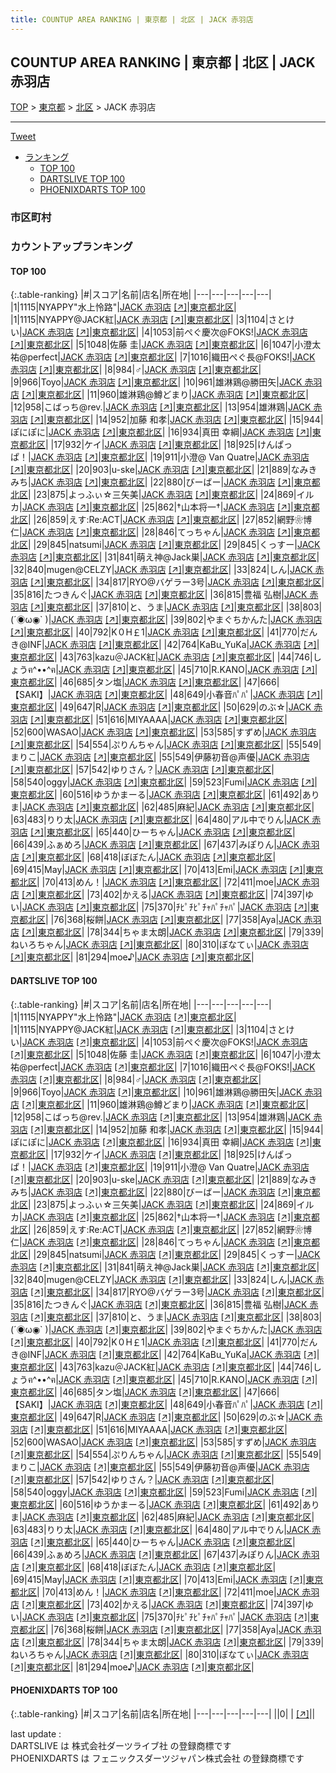 ```yaml
---
title: COUNTUP AREA RANKING | 東京都 | 北区 | JACK 赤羽店
---
```

## COUNTUP AREA RANKING | 東京都 | 北区 | JACK 赤羽店

[TOP](/darts/rank/) > [東京都](/darts/rank/東京都/) > [北区](/darts/rank/東京都/北区/) > JACK 赤羽店

___

<a href="https://twitter.com/share?ref_src=twsrc%5Etfw" data-text="COUNTUP AREA RANKING | 東京都北区JACK 赤羽店" class="twitter-share-button" data-hashtags="DARTSLIVE,PHOENIXDARTS,darts,ダーツ" data-show-count="false">Tweet</a>

* [ランキング](#カウントアップランキング)
    * [TOP 100](#top-100)
    * [DARTSLIVE TOP 100](#dartslive-top-100)
    * [PHOENIXDARTS TOP 100](#phoenixdarts-top-100)

### 市区町村

<ul>

</ul>

### カウントアップランキング

#### TOP 100



{:.table-ranking}
|#|スコア|名前|店名|所在地|
|---|---|---|---|---|
|1|1115|<span class="rank-name-dl">NYAPPY&quot;水上怜路&quot;</span>|<a href="/darts/rank/shops/e70b7a92226e8ffc0d9b047a20a7ba1e.html">JACK 赤羽店</a> <a href="https://search.dartslive.com/jp/shop/e70b7a92226e8ffc0d9b047a20a7ba1e">[↗]</a>|<a href="/darts/rank/東京都/北区">東京都北区</a>|
|1|1115|<span class="rank-name-dl">NYAPPY@JACK紅</span>|<a href="/darts/rank/shops/e70b7a92226e8ffc0d9b047a20a7ba1e.html">JACK 赤羽店</a> <a href="https://search.dartslive.com/jp/shop/e70b7a92226e8ffc0d9b047a20a7ba1e">[↗]</a>|<a href="/darts/rank/東京都/北区">東京都北区</a>|
|3|1104|<span class="rank-name-dl">さとけい</span>|<a href="/darts/rank/shops/e70b7a92226e8ffc0d9b047a20a7ba1e.html">JACK 赤羽店</a> <a href="https://search.dartslive.com/jp/shop/e70b7a92226e8ffc0d9b047a20a7ba1e">[↗]</a>|<a href="/darts/rank/東京都/北区">東京都北区</a>|
|4|1053|<span class="rank-name-dl">前ぺぐ慶次@FOKS!</span>|<a href="/darts/rank/shops/e70b7a92226e8ffc0d9b047a20a7ba1e.html">JACK 赤羽店</a> <a href="https://search.dartslive.com/jp/shop/e70b7a92226e8ffc0d9b047a20a7ba1e">[↗]</a>|<a href="/darts/rank/東京都/北区">東京都北区</a>|
|5|1048|<span class="rank-name-dl">佐藤 圭</span>|<a href="/darts/rank/shops/e70b7a92226e8ffc0d9b047a20a7ba1e.html">JACK 赤羽店</a> <a href="https://search.dartslive.com/jp/shop/e70b7a92226e8ffc0d9b047a20a7ba1e">[↗]</a>|<a href="/darts/rank/東京都/北区">東京都北区</a>|
|6|1047|<span class="rank-name-dl">小澄太祐@perfect</span>|<a href="/darts/rank/shops/e70b7a92226e8ffc0d9b047a20a7ba1e.html">JACK 赤羽店</a> <a href="https://search.dartslive.com/jp/shop/e70b7a92226e8ffc0d9b047a20a7ba1e">[↗]</a>|<a href="/darts/rank/東京都/北区">東京都北区</a>|
|7|1016|<span class="rank-name-dl">織田ぺぐ長@FOKS!</span>|<a href="/darts/rank/shops/e70b7a92226e8ffc0d9b047a20a7ba1e.html">JACK 赤羽店</a> <a href="https://search.dartslive.com/jp/shop/e70b7a92226e8ffc0d9b047a20a7ba1e">[↗]</a>|<a href="/darts/rank/東京都/北区">東京都北区</a>|
|8|984|<span class="rank-name-dl">♂</span>|<a href="/darts/rank/shops/e70b7a92226e8ffc0d9b047a20a7ba1e.html">JACK 赤羽店</a> <a href="https://search.dartslive.com/jp/shop/e70b7a92226e8ffc0d9b047a20a7ba1e">[↗]</a>|<a href="/darts/rank/東京都/北区">東京都北区</a>|
|9|966|<span class="rank-name-dl">Toyo</span>|<a href="/darts/rank/shops/e70b7a92226e8ffc0d9b047a20a7ba1e.html">JACK 赤羽店</a> <a href="https://search.dartslive.com/jp/shop/e70b7a92226e8ffc0d9b047a20a7ba1e">[↗]</a>|<a href="/darts/rank/東京都/北区">東京都北区</a>|
|10|961|<span class="rank-name-dl">雄淋鶏@勝田矢</span>|<a href="/darts/rank/shops/e70b7a92226e8ffc0d9b047a20a7ba1e.html">JACK 赤羽店</a> <a href="https://search.dartslive.com/jp/shop/e70b7a92226e8ffc0d9b047a20a7ba1e">[↗]</a>|<a href="/darts/rank/東京都/北区">東京都北区</a>|
|11|960|<span class="rank-name-dl">雄淋鶏@鱒どまり</span>|<a href="/darts/rank/shops/e70b7a92226e8ffc0d9b047a20a7ba1e.html">JACK 赤羽店</a> <a href="https://search.dartslive.com/jp/shop/e70b7a92226e8ffc0d9b047a20a7ba1e">[↗]</a>|<a href="/darts/rank/東京都/北区">東京都北区</a>|
|12|958|<span class="rank-name-dl">こばっち@rev.</span>|<a href="/darts/rank/shops/e70b7a92226e8ffc0d9b047a20a7ba1e.html">JACK 赤羽店</a> <a href="https://search.dartslive.com/jp/shop/e70b7a92226e8ffc0d9b047a20a7ba1e">[↗]</a>|<a href="/darts/rank/東京都/北区">東京都北区</a>|
|13|954|<span class="rank-name-dl">雄淋鶏</span>|<a href="/darts/rank/shops/e70b7a92226e8ffc0d9b047a20a7ba1e.html">JACK 赤羽店</a> <a href="https://search.dartslive.com/jp/shop/e70b7a92226e8ffc0d9b047a20a7ba1e">[↗]</a>|<a href="/darts/rank/東京都/北区">東京都北区</a>|
|14|952|<span class="rank-name-dl">加藤 和孝</span>|<a href="/darts/rank/shops/e70b7a92226e8ffc0d9b047a20a7ba1e.html">JACK 赤羽店</a> <a href="https://search.dartslive.com/jp/shop/e70b7a92226e8ffc0d9b047a20a7ba1e">[↗]</a>|<a href="/darts/rank/東京都/北区">東京都北区</a>|
|15|944|<span class="rank-name-dl">ぽにぽに</span>|<a href="/darts/rank/shops/e70b7a92226e8ffc0d9b047a20a7ba1e.html">JACK 赤羽店</a> <a href="https://search.dartslive.com/jp/shop/e70b7a92226e8ffc0d9b047a20a7ba1e">[↗]</a>|<a href="/darts/rank/東京都/北区">東京都北区</a>|
|16|934|<span class="rank-name-dl">真田 幸綱</span>|<a href="/darts/rank/shops/e70b7a92226e8ffc0d9b047a20a7ba1e.html">JACK 赤羽店</a> <a href="https://search.dartslive.com/jp/shop/e70b7a92226e8ffc0d9b047a20a7ba1e">[↗]</a>|<a href="/darts/rank/東京都/北区">東京都北区</a>|
|17|932|<span class="rank-name-dl">ケイ</span>|<a href="/darts/rank/shops/e70b7a92226e8ffc0d9b047a20a7ba1e.html">JACK 赤羽店</a> <a href="https://search.dartslive.com/jp/shop/e70b7a92226e8ffc0d9b047a20a7ba1e">[↗]</a>|<a href="/darts/rank/東京都/北区">東京都北区</a>|
|18|925|<span class="rank-name-dl">けんぱっぱ！</span>|<a href="/darts/rank/shops/e70b7a92226e8ffc0d9b047a20a7ba1e.html">JACK 赤羽店</a> <a href="https://search.dartslive.com/jp/shop/e70b7a92226e8ffc0d9b047a20a7ba1e">[↗]</a>|<a href="/darts/rank/東京都/北区">東京都北区</a>|
|19|911|<span class="rank-name-dl">小澄@ Van Quatre</span>|<a href="/darts/rank/shops/e70b7a92226e8ffc0d9b047a20a7ba1e.html">JACK 赤羽店</a> <a href="https://search.dartslive.com/jp/shop/e70b7a92226e8ffc0d9b047a20a7ba1e">[↗]</a>|<a href="/darts/rank/東京都/北区">東京都北区</a>|
|20|903|<span class="rank-name-dl">u-ske</span>|<a href="/darts/rank/shops/e70b7a92226e8ffc0d9b047a20a7ba1e.html">JACK 赤羽店</a> <a href="https://search.dartslive.com/jp/shop/e70b7a92226e8ffc0d9b047a20a7ba1e">[↗]</a>|<a href="/darts/rank/東京都/北区">東京都北区</a>|
|21|889|<span class="rank-name-dl">なみきみち</span>|<a href="/darts/rank/shops/e70b7a92226e8ffc0d9b047a20a7ba1e.html">JACK 赤羽店</a> <a href="https://search.dartslive.com/jp/shop/e70b7a92226e8ffc0d9b047a20a7ba1e">[↗]</a>|<a href="/darts/rank/東京都/北区">東京都北区</a>|
|22|880|<span class="rank-name-dl">びーばー</span>|<a href="/darts/rank/shops/e70b7a92226e8ffc0d9b047a20a7ba1e.html">JACK 赤羽店</a> <a href="https://search.dartslive.com/jp/shop/e70b7a92226e8ffc0d9b047a20a7ba1e">[↗]</a>|<a href="/darts/rank/東京都/北区">東京都北区</a>|
|23|875|<span class="rank-name-dl">よっふぃ☆三矢美</span>|<a href="/darts/rank/shops/e70b7a92226e8ffc0d9b047a20a7ba1e.html">JACK 赤羽店</a> <a href="https://search.dartslive.com/jp/shop/e70b7a92226e8ffc0d9b047a20a7ba1e">[↗]</a>|<a href="/darts/rank/東京都/北区">東京都北区</a>|
|24|869|<span class="rank-name-dl">イルカ</span>|<a href="/darts/rank/shops/e70b7a92226e8ffc0d9b047a20a7ba1e.html">JACK 赤羽店</a> <a href="https://search.dartslive.com/jp/shop/e70b7a92226e8ffc0d9b047a20a7ba1e">[↗]</a>|<a href="/darts/rank/東京都/北区">東京都北区</a>|
|25|862|<span class="rank-name-dl">†山本将一†</span>|<a href="/darts/rank/shops/e70b7a92226e8ffc0d9b047a20a7ba1e.html">JACK 赤羽店</a> <a href="https://search.dartslive.com/jp/shop/e70b7a92226e8ffc0d9b047a20a7ba1e">[↗]</a>|<a href="/darts/rank/東京都/北区">東京都北区</a>|
|26|859|<span class="rank-name-dl">えす:Re:ACT</span>|<a href="/darts/rank/shops/e70b7a92226e8ffc0d9b047a20a7ba1e.html">JACK 赤羽店</a> <a href="https://search.dartslive.com/jp/shop/e70b7a92226e8ffc0d9b047a20a7ba1e">[↗]</a>|<a href="/darts/rank/東京都/北区">東京都北区</a>|
|27|852|<span class="rank-name-dl">網野❀博仁</span>|<a href="/darts/rank/shops/e70b7a92226e8ffc0d9b047a20a7ba1e.html">JACK 赤羽店</a> <a href="https://search.dartslive.com/jp/shop/e70b7a92226e8ffc0d9b047a20a7ba1e">[↗]</a>|<a href="/darts/rank/東京都/北区">東京都北区</a>|
|28|846|<span class="rank-name-dl">てっちゃん</span>|<a href="/darts/rank/shops/e70b7a92226e8ffc0d9b047a20a7ba1e.html">JACK 赤羽店</a> <a href="https://search.dartslive.com/jp/shop/e70b7a92226e8ffc0d9b047a20a7ba1e">[↗]</a>|<a href="/darts/rank/東京都/北区">東京都北区</a>|
|29|845|<span class="rank-name-dl">natsumi</span>|<a href="/darts/rank/shops/e70b7a92226e8ffc0d9b047a20a7ba1e.html">JACK 赤羽店</a> <a href="https://search.dartslive.com/jp/shop/e70b7a92226e8ffc0d9b047a20a7ba1e">[↗]</a>|<a href="/darts/rank/東京都/北区">東京都北区</a>|
|29|845|<span class="rank-name-dl">くっすー</span>|<a href="/darts/rank/shops/e70b7a92226e8ffc0d9b047a20a7ba1e.html">JACK 赤羽店</a> <a href="https://search.dartslive.com/jp/shop/e70b7a92226e8ffc0d9b047a20a7ba1e">[↗]</a>|<a href="/darts/rank/東京都/北区">東京都北区</a>|
|31|841|<span class="rank-name-dl">萌え神@Jack巣</span>|<a href="/darts/rank/shops/e70b7a92226e8ffc0d9b047a20a7ba1e.html">JACK 赤羽店</a> <a href="https://search.dartslive.com/jp/shop/e70b7a92226e8ffc0d9b047a20a7ba1e">[↗]</a>|<a href="/darts/rank/東京都/北区">東京都北区</a>|
|32|840|<span class="rank-name-dl">mugen@CELZY</span>|<a href="/darts/rank/shops/e70b7a92226e8ffc0d9b047a20a7ba1e.html">JACK 赤羽店</a> <a href="https://search.dartslive.com/jp/shop/e70b7a92226e8ffc0d9b047a20a7ba1e">[↗]</a>|<a href="/darts/rank/東京都/北区">東京都北区</a>|
|33|824|<span class="rank-name-dl">しん</span>|<a href="/darts/rank/shops/e70b7a92226e8ffc0d9b047a20a7ba1e.html">JACK 赤羽店</a> <a href="https://search.dartslive.com/jp/shop/e70b7a92226e8ffc0d9b047a20a7ba1e">[↗]</a>|<a href="/darts/rank/東京都/北区">東京都北区</a>|
|34|817|<span class="rank-name-dl">RYO@バゲラー3号</span>|<a href="/darts/rank/shops/e70b7a92226e8ffc0d9b047a20a7ba1e.html">JACK 赤羽店</a> <a href="https://search.dartslive.com/jp/shop/e70b7a92226e8ffc0d9b047a20a7ba1e">[↗]</a>|<a href="/darts/rank/東京都/北区">東京都北区</a>|
|35|816|<span class="rank-name-dl">たつきんぐ</span>|<a href="/darts/rank/shops/e70b7a92226e8ffc0d9b047a20a7ba1e.html">JACK 赤羽店</a> <a href="https://search.dartslive.com/jp/shop/e70b7a92226e8ffc0d9b047a20a7ba1e">[↗]</a>|<a href="/darts/rank/東京都/北区">東京都北区</a>|
|36|815|<span class="rank-name-dl">豊福 弘樹</span>|<a href="/darts/rank/shops/e70b7a92226e8ffc0d9b047a20a7ba1e.html">JACK 赤羽店</a> <a href="https://search.dartslive.com/jp/shop/e70b7a92226e8ffc0d9b047a20a7ba1e">[↗]</a>|<a href="/darts/rank/東京都/北区">東京都北区</a>|
|37|810|<span class="rank-name-dl">と、うま</span>|<a href="/darts/rank/shops/e70b7a92226e8ffc0d9b047a20a7ba1e.html">JACK 赤羽店</a> <a href="https://search.dartslive.com/jp/shop/e70b7a92226e8ffc0d9b047a20a7ba1e">[↗]</a>|<a href="/darts/rank/東京都/北区">東京都北区</a>|
|38|803|<span class="rank-name-dl">(´◉ω◉` )</span>|<a href="/darts/rank/shops/e70b7a92226e8ffc0d9b047a20a7ba1e.html">JACK 赤羽店</a> <a href="https://search.dartslive.com/jp/shop/e70b7a92226e8ffc0d9b047a20a7ba1e">[↗]</a>|<a href="/darts/rank/東京都/北区">東京都北区</a>|
|39|802|<span class="rank-name-dl">やまぐちかんた</span>|<a href="/darts/rank/shops/e70b7a92226e8ffc0d9b047a20a7ba1e.html">JACK 赤羽店</a> <a href="https://search.dartslive.com/jp/shop/e70b7a92226e8ffc0d9b047a20a7ba1e">[↗]</a>|<a href="/darts/rank/東京都/北区">東京都北区</a>|
|40|792|<span class="rank-name-dl">K０H￡1</span>|<a href="/darts/rank/shops/e70b7a92226e8ffc0d9b047a20a7ba1e.html">JACK 赤羽店</a> <a href="https://search.dartslive.com/jp/shop/e70b7a92226e8ffc0d9b047a20a7ba1e">[↗]</a>|<a href="/darts/rank/東京都/北区">東京都北区</a>|
|41|770|<span class="rank-name-dl">だんき@INF</span>|<a href="/darts/rank/shops/e70b7a92226e8ffc0d9b047a20a7ba1e.html">JACK 赤羽店</a> <a href="https://search.dartslive.com/jp/shop/e70b7a92226e8ffc0d9b047a20a7ba1e">[↗]</a>|<a href="/darts/rank/東京都/北区">東京都北区</a>|
|42|764|<span class="rank-name-dl">KaBu_YuKa</span>|<a href="/darts/rank/shops/e70b7a92226e8ffc0d9b047a20a7ba1e.html">JACK 赤羽店</a> <a href="https://search.dartslive.com/jp/shop/e70b7a92226e8ffc0d9b047a20a7ba1e">[↗]</a>|<a href="/darts/rank/東京都/北区">東京都北区</a>|
|43|763|<span class="rank-name-dl">kazu＠JACK紅</span>|<a href="/darts/rank/shops/e70b7a92226e8ffc0d9b047a20a7ba1e.html">JACK 赤羽店</a> <a href="https://search.dartslive.com/jp/shop/e70b7a92226e8ffc0d9b047a20a7ba1e">[↗]</a>|<a href="/darts/rank/東京都/北区">東京都北区</a>|
|44|746|<span class="rank-name-dl">しょうฅ^••^ฅ</span>|<a href="/darts/rank/shops/e70b7a92226e8ffc0d9b047a20a7ba1e.html">JACK 赤羽店</a> <a href="https://search.dartslive.com/jp/shop/e70b7a92226e8ffc0d9b047a20a7ba1e">[↗]</a>|<a href="/darts/rank/東京都/北区">東京都北区</a>|
|45|710|<span class="rank-name-dl">R.KANO</span>|<a href="/darts/rank/shops/e70b7a92226e8ffc0d9b047a20a7ba1e.html">JACK 赤羽店</a> <a href="https://search.dartslive.com/jp/shop/e70b7a92226e8ffc0d9b047a20a7ba1e">[↗]</a>|<a href="/darts/rank/東京都/北区">東京都北区</a>|
|46|685|<span class="rank-name-dl">タン塩</span>|<a href="/darts/rank/shops/e70b7a92226e8ffc0d9b047a20a7ba1e.html">JACK 赤羽店</a> <a href="https://search.dartslive.com/jp/shop/e70b7a92226e8ffc0d9b047a20a7ba1e">[↗]</a>|<a href="/darts/rank/東京都/北区">東京都北区</a>|
|47|666|<span class="rank-name-dl">【SAKI】</span>|<a href="/darts/rank/shops/e70b7a92226e8ffc0d9b047a20a7ba1e.html">JACK 赤羽店</a> <a href="https://search.dartslive.com/jp/shop/e70b7a92226e8ffc0d9b047a20a7ba1e">[↗]</a>|<a href="/darts/rank/東京都/北区">東京都北区</a>|
|48|649|<span class="rank-name-dl">小春音ﾊﾟﾊﾟ</span>|<a href="/darts/rank/shops/e70b7a92226e8ffc0d9b047a20a7ba1e.html">JACK 赤羽店</a> <a href="https://search.dartslive.com/jp/shop/e70b7a92226e8ffc0d9b047a20a7ba1e">[↗]</a>|<a href="/darts/rank/東京都/北区">東京都北区</a>|
|49|647|<span class="rank-name-dl">R</span>|<a href="/darts/rank/shops/e70b7a92226e8ffc0d9b047a20a7ba1e.html">JACK 赤羽店</a> <a href="https://search.dartslive.com/jp/shop/e70b7a92226e8ffc0d9b047a20a7ba1e">[↗]</a>|<a href="/darts/rank/東京都/北区">東京都北区</a>|
|50|629|<span class="rank-name-dl">のぶ☆</span>|<a href="/darts/rank/shops/e70b7a92226e8ffc0d9b047a20a7ba1e.html">JACK 赤羽店</a> <a href="https://search.dartslive.com/jp/shop/e70b7a92226e8ffc0d9b047a20a7ba1e">[↗]</a>|<a href="/darts/rank/東京都/北区">東京都北区</a>|
|51|616|<span class="rank-name-dl">MIYAAAA</span>|<a href="/darts/rank/shops/e70b7a92226e8ffc0d9b047a20a7ba1e.html">JACK 赤羽店</a> <a href="https://search.dartslive.com/jp/shop/e70b7a92226e8ffc0d9b047a20a7ba1e">[↗]</a>|<a href="/darts/rank/東京都/北区">東京都北区</a>|
|52|600|<span class="rank-name-dl">WASAO</span>|<a href="/darts/rank/shops/e70b7a92226e8ffc0d9b047a20a7ba1e.html">JACK 赤羽店</a> <a href="https://search.dartslive.com/jp/shop/e70b7a92226e8ffc0d9b047a20a7ba1e">[↗]</a>|<a href="/darts/rank/東京都/北区">東京都北区</a>|
|53|585|<span class="rank-name-dl">すずめ</span>|<a href="/darts/rank/shops/e70b7a92226e8ffc0d9b047a20a7ba1e.html">JACK 赤羽店</a> <a href="https://search.dartslive.com/jp/shop/e70b7a92226e8ffc0d9b047a20a7ba1e">[↗]</a>|<a href="/darts/rank/東京都/北区">東京都北区</a>|
|54|554|<span class="rank-name-dl">ぷりんちゃん</span>|<a href="/darts/rank/shops/e70b7a92226e8ffc0d9b047a20a7ba1e.html">JACK 赤羽店</a> <a href="https://search.dartslive.com/jp/shop/e70b7a92226e8ffc0d9b047a20a7ba1e">[↗]</a>|<a href="/darts/rank/東京都/北区">東京都北区</a>|
|55|549|<span class="rank-name-dl">まりこ</span>|<a href="/darts/rank/shops/e70b7a92226e8ffc0d9b047a20a7ba1e.html">JACK 赤羽店</a> <a href="https://search.dartslive.com/jp/shop/e70b7a92226e8ffc0d9b047a20a7ba1e">[↗]</a>|<a href="/darts/rank/東京都/北区">東京都北区</a>|
|55|549|<span class="rank-name-dl">伊藤初音@声優</span>|<a href="/darts/rank/shops/e70b7a92226e8ffc0d9b047a20a7ba1e.html">JACK 赤羽店</a> <a href="https://search.dartslive.com/jp/shop/e70b7a92226e8ffc0d9b047a20a7ba1e">[↗]</a>|<a href="/darts/rank/東京都/北区">東京都北区</a>|
|57|542|<span class="rank-name-dl">ゆりさん？</span>|<a href="/darts/rank/shops/e70b7a92226e8ffc0d9b047a20a7ba1e.html">JACK 赤羽店</a> <a href="https://search.dartslive.com/jp/shop/e70b7a92226e8ffc0d9b047a20a7ba1e">[↗]</a>|<a href="/darts/rank/東京都/北区">東京都北区</a>|
|58|540|<span class="rank-name-dl">oggy</span>|<a href="/darts/rank/shops/e70b7a92226e8ffc0d9b047a20a7ba1e.html">JACK 赤羽店</a> <a href="https://search.dartslive.com/jp/shop/e70b7a92226e8ffc0d9b047a20a7ba1e">[↗]</a>|<a href="/darts/rank/東京都/北区">東京都北区</a>|
|59|523|<span class="rank-name-dl">Fumi</span>|<a href="/darts/rank/shops/e70b7a92226e8ffc0d9b047a20a7ba1e.html">JACK 赤羽店</a> <a href="https://search.dartslive.com/jp/shop/e70b7a92226e8ffc0d9b047a20a7ba1e">[↗]</a>|<a href="/darts/rank/東京都/北区">東京都北区</a>|
|60|516|<span class="rank-name-dl">ゆうかまーる</span>|<a href="/darts/rank/shops/e70b7a92226e8ffc0d9b047a20a7ba1e.html">JACK 赤羽店</a> <a href="https://search.dartslive.com/jp/shop/e70b7a92226e8ffc0d9b047a20a7ba1e">[↗]</a>|<a href="/darts/rank/東京都/北区">東京都北区</a>|
|61|492|<span class="rank-name-dl">ありま</span>|<a href="/darts/rank/shops/e70b7a92226e8ffc0d9b047a20a7ba1e.html">JACK 赤羽店</a> <a href="https://search.dartslive.com/jp/shop/e70b7a92226e8ffc0d9b047a20a7ba1e">[↗]</a>|<a href="/darts/rank/東京都/北区">東京都北区</a>|
|62|485|<span class="rank-name-dl">麻紀</span>|<a href="/darts/rank/shops/e70b7a92226e8ffc0d9b047a20a7ba1e.html">JACK 赤羽店</a> <a href="https://search.dartslive.com/jp/shop/e70b7a92226e8ffc0d9b047a20a7ba1e">[↗]</a>|<a href="/darts/rank/東京都/北区">東京都北区</a>|
|63|483|<span class="rank-name-dl">りり太</span>|<a href="/darts/rank/shops/e70b7a92226e8ffc0d9b047a20a7ba1e.html">JACK 赤羽店</a> <a href="https://search.dartslive.com/jp/shop/e70b7a92226e8ffc0d9b047a20a7ba1e">[↗]</a>|<a href="/darts/rank/東京都/北区">東京都北区</a>|
|64|480|<span class="rank-name-dl">アル中でりん</span>|<a href="/darts/rank/shops/e70b7a92226e8ffc0d9b047a20a7ba1e.html">JACK 赤羽店</a> <a href="https://search.dartslive.com/jp/shop/e70b7a92226e8ffc0d9b047a20a7ba1e">[↗]</a>|<a href="/darts/rank/東京都/北区">東京都北区</a>|
|65|440|<span class="rank-name-dl">ひーちゃん</span>|<a href="/darts/rank/shops/e70b7a92226e8ffc0d9b047a20a7ba1e.html">JACK 赤羽店</a> <a href="https://search.dartslive.com/jp/shop/e70b7a92226e8ffc0d9b047a20a7ba1e">[↗]</a>|<a href="/darts/rank/東京都/北区">東京都北区</a>|
|66|439|<span class="rank-name-dl">ふぁめろ</span>|<a href="/darts/rank/shops/e70b7a92226e8ffc0d9b047a20a7ba1e.html">JACK 赤羽店</a> <a href="https://search.dartslive.com/jp/shop/e70b7a92226e8ffc0d9b047a20a7ba1e">[↗]</a>|<a href="/darts/rank/東京都/北区">東京都北区</a>|
|67|437|<span class="rank-name-dl">みぽりん</span>|<a href="/darts/rank/shops/e70b7a92226e8ffc0d9b047a20a7ba1e.html">JACK 赤羽店</a> <a href="https://search.dartslive.com/jp/shop/e70b7a92226e8ffc0d9b047a20a7ba1e">[↗]</a>|<a href="/darts/rank/東京都/北区">東京都北区</a>|
|68|418|<span class="rank-name-dl">ぼぼたん</span>|<a href="/darts/rank/shops/e70b7a92226e8ffc0d9b047a20a7ba1e.html">JACK 赤羽店</a> <a href="https://search.dartslive.com/jp/shop/e70b7a92226e8ffc0d9b047a20a7ba1e">[↗]</a>|<a href="/darts/rank/東京都/北区">東京都北区</a>|
|69|415|<span class="rank-name-dl">May</span>|<a href="/darts/rank/shops/e70b7a92226e8ffc0d9b047a20a7ba1e.html">JACK 赤羽店</a> <a href="https://search.dartslive.com/jp/shop/e70b7a92226e8ffc0d9b047a20a7ba1e">[↗]</a>|<a href="/darts/rank/東京都/北区">東京都北区</a>|
|70|413|<span class="rank-name-dl">Emi</span>|<a href="/darts/rank/shops/e70b7a92226e8ffc0d9b047a20a7ba1e.html">JACK 赤羽店</a> <a href="https://search.dartslive.com/jp/shop/e70b7a92226e8ffc0d9b047a20a7ba1e">[↗]</a>|<a href="/darts/rank/東京都/北区">東京都北区</a>|
|70|413|<span class="rank-name-dl">めん！</span>|<a href="/darts/rank/shops/e70b7a92226e8ffc0d9b047a20a7ba1e.html">JACK 赤羽店</a> <a href="https://search.dartslive.com/jp/shop/e70b7a92226e8ffc0d9b047a20a7ba1e">[↗]</a>|<a href="/darts/rank/東京都/北区">東京都北区</a>|
|72|411|<span class="rank-name-dl">moe</span>|<a href="/darts/rank/shops/e70b7a92226e8ffc0d9b047a20a7ba1e.html">JACK 赤羽店</a> <a href="https://search.dartslive.com/jp/shop/e70b7a92226e8ffc0d9b047a20a7ba1e">[↗]</a>|<a href="/darts/rank/東京都/北区">東京都北区</a>|
|73|402|<span class="rank-name-dl">かえる</span>|<a href="/darts/rank/shops/e70b7a92226e8ffc0d9b047a20a7ba1e.html">JACK 赤羽店</a> <a href="https://search.dartslive.com/jp/shop/e70b7a92226e8ffc0d9b047a20a7ba1e">[↗]</a>|<a href="/darts/rank/東京都/北区">東京都北区</a>|
|74|397|<span class="rank-name-dl">ゆい</span>|<a href="/darts/rank/shops/e70b7a92226e8ffc0d9b047a20a7ba1e.html">JACK 赤羽店</a> <a href="https://search.dartslive.com/jp/shop/e70b7a92226e8ffc0d9b047a20a7ba1e">[↗]</a>|<a href="/darts/rank/東京都/北区">東京都北区</a>|
|75|370|<span class="rank-name-dl">ﾁﾋﾟﾁﾋﾟﾁｬﾊﾟﾁｬﾊﾟ</span>|<a href="/darts/rank/shops/e70b7a92226e8ffc0d9b047a20a7ba1e.html">JACK 赤羽店</a> <a href="https://search.dartslive.com/jp/shop/e70b7a92226e8ffc0d9b047a20a7ba1e">[↗]</a>|<a href="/darts/rank/東京都/北区">東京都北区</a>|
|76|368|<span class="rank-name-dl">桜餅</span>|<a href="/darts/rank/shops/e70b7a92226e8ffc0d9b047a20a7ba1e.html">JACK 赤羽店</a> <a href="https://search.dartslive.com/jp/shop/e70b7a92226e8ffc0d9b047a20a7ba1e">[↗]</a>|<a href="/darts/rank/東京都/北区">東京都北区</a>|
|77|358|<span class="rank-name-dl">Aya</span>|<a href="/darts/rank/shops/e70b7a92226e8ffc0d9b047a20a7ba1e.html">JACK 赤羽店</a> <a href="https://search.dartslive.com/jp/shop/e70b7a92226e8ffc0d9b047a20a7ba1e">[↗]</a>|<a href="/darts/rank/東京都/北区">東京都北区</a>|
|78|344|<span class="rank-name-dl">ちゃま太朗</span>|<a href="/darts/rank/shops/e70b7a92226e8ffc0d9b047a20a7ba1e.html">JACK 赤羽店</a> <a href="https://search.dartslive.com/jp/shop/e70b7a92226e8ffc0d9b047a20a7ba1e">[↗]</a>|<a href="/darts/rank/東京都/北区">東京都北区</a>|
|79|339|<span class="rank-name-dl">ねいろちゃん</span>|<a href="/darts/rank/shops/e70b7a92226e8ffc0d9b047a20a7ba1e.html">JACK 赤羽店</a> <a href="https://search.dartslive.com/jp/shop/e70b7a92226e8ffc0d9b047a20a7ba1e">[↗]</a>|<a href="/darts/rank/東京都/北区">東京都北区</a>|
|80|310|<span class="rank-name-dl">ぼなてぃ</span>|<a href="/darts/rank/shops/e70b7a92226e8ffc0d9b047a20a7ba1e.html">JACK 赤羽店</a> <a href="https://search.dartslive.com/jp/shop/e70b7a92226e8ffc0d9b047a20a7ba1e">[↗]</a>|<a href="/darts/rank/東京都/北区">東京都北区</a>|
|81|294|<span class="rank-name-dl">moe♪</span>|<a href="/darts/rank/shops/e70b7a92226e8ffc0d9b047a20a7ba1e.html">JACK 赤羽店</a> <a href="https://search.dartslive.com/jp/shop/e70b7a92226e8ffc0d9b047a20a7ba1e">[↗]</a>|<a href="/darts/rank/東京都/北区">東京都北区</a>|


#### DARTSLIVE TOP 100



{:.table-ranking}
|#|スコア|名前|店名|所在地|
|---|---|---|---|---|
|1|1115|<span class="rank-name-dl">NYAPPY&quot;水上怜路&quot;</span>|<a href="/darts/rank/shops/e70b7a92226e8ffc0d9b047a20a7ba1e.html">JACK 赤羽店</a> <a href="https://search.dartslive.com/jp/shop/e70b7a92226e8ffc0d9b047a20a7ba1e">[↗]</a>|<a href="/darts/rank/東京都/北区">東京都北区</a>|
|1|1115|<span class="rank-name-dl">NYAPPY@JACK紅</span>|<a href="/darts/rank/shops/e70b7a92226e8ffc0d9b047a20a7ba1e.html">JACK 赤羽店</a> <a href="https://search.dartslive.com/jp/shop/e70b7a92226e8ffc0d9b047a20a7ba1e">[↗]</a>|<a href="/darts/rank/東京都/北区">東京都北区</a>|
|3|1104|<span class="rank-name-dl">さとけい</span>|<a href="/darts/rank/shops/e70b7a92226e8ffc0d9b047a20a7ba1e.html">JACK 赤羽店</a> <a href="https://search.dartslive.com/jp/shop/e70b7a92226e8ffc0d9b047a20a7ba1e">[↗]</a>|<a href="/darts/rank/東京都/北区">東京都北区</a>|
|4|1053|<span class="rank-name-dl">前ぺぐ慶次@FOKS!</span>|<a href="/darts/rank/shops/e70b7a92226e8ffc0d9b047a20a7ba1e.html">JACK 赤羽店</a> <a href="https://search.dartslive.com/jp/shop/e70b7a92226e8ffc0d9b047a20a7ba1e">[↗]</a>|<a href="/darts/rank/東京都/北区">東京都北区</a>|
|5|1048|<span class="rank-name-dl">佐藤 圭</span>|<a href="/darts/rank/shops/e70b7a92226e8ffc0d9b047a20a7ba1e.html">JACK 赤羽店</a> <a href="https://search.dartslive.com/jp/shop/e70b7a92226e8ffc0d9b047a20a7ba1e">[↗]</a>|<a href="/darts/rank/東京都/北区">東京都北区</a>|
|6|1047|<span class="rank-name-dl">小澄太祐@perfect</span>|<a href="/darts/rank/shops/e70b7a92226e8ffc0d9b047a20a7ba1e.html">JACK 赤羽店</a> <a href="https://search.dartslive.com/jp/shop/e70b7a92226e8ffc0d9b047a20a7ba1e">[↗]</a>|<a href="/darts/rank/東京都/北区">東京都北区</a>|
|7|1016|<span class="rank-name-dl">織田ぺぐ長@FOKS!</span>|<a href="/darts/rank/shops/e70b7a92226e8ffc0d9b047a20a7ba1e.html">JACK 赤羽店</a> <a href="https://search.dartslive.com/jp/shop/e70b7a92226e8ffc0d9b047a20a7ba1e">[↗]</a>|<a href="/darts/rank/東京都/北区">東京都北区</a>|
|8|984|<span class="rank-name-dl">♂</span>|<a href="/darts/rank/shops/e70b7a92226e8ffc0d9b047a20a7ba1e.html">JACK 赤羽店</a> <a href="https://search.dartslive.com/jp/shop/e70b7a92226e8ffc0d9b047a20a7ba1e">[↗]</a>|<a href="/darts/rank/東京都/北区">東京都北区</a>|
|9|966|<span class="rank-name-dl">Toyo</span>|<a href="/darts/rank/shops/e70b7a92226e8ffc0d9b047a20a7ba1e.html">JACK 赤羽店</a> <a href="https://search.dartslive.com/jp/shop/e70b7a92226e8ffc0d9b047a20a7ba1e">[↗]</a>|<a href="/darts/rank/東京都/北区">東京都北区</a>|
|10|961|<span class="rank-name-dl">雄淋鶏@勝田矢</span>|<a href="/darts/rank/shops/e70b7a92226e8ffc0d9b047a20a7ba1e.html">JACK 赤羽店</a> <a href="https://search.dartslive.com/jp/shop/e70b7a92226e8ffc0d9b047a20a7ba1e">[↗]</a>|<a href="/darts/rank/東京都/北区">東京都北区</a>|
|11|960|<span class="rank-name-dl">雄淋鶏@鱒どまり</span>|<a href="/darts/rank/shops/e70b7a92226e8ffc0d9b047a20a7ba1e.html">JACK 赤羽店</a> <a href="https://search.dartslive.com/jp/shop/e70b7a92226e8ffc0d9b047a20a7ba1e">[↗]</a>|<a href="/darts/rank/東京都/北区">東京都北区</a>|
|12|958|<span class="rank-name-dl">こばっち@rev.</span>|<a href="/darts/rank/shops/e70b7a92226e8ffc0d9b047a20a7ba1e.html">JACK 赤羽店</a> <a href="https://search.dartslive.com/jp/shop/e70b7a92226e8ffc0d9b047a20a7ba1e">[↗]</a>|<a href="/darts/rank/東京都/北区">東京都北区</a>|
|13|954|<span class="rank-name-dl">雄淋鶏</span>|<a href="/darts/rank/shops/e70b7a92226e8ffc0d9b047a20a7ba1e.html">JACK 赤羽店</a> <a href="https://search.dartslive.com/jp/shop/e70b7a92226e8ffc0d9b047a20a7ba1e">[↗]</a>|<a href="/darts/rank/東京都/北区">東京都北区</a>|
|14|952|<span class="rank-name-dl">加藤 和孝</span>|<a href="/darts/rank/shops/e70b7a92226e8ffc0d9b047a20a7ba1e.html">JACK 赤羽店</a> <a href="https://search.dartslive.com/jp/shop/e70b7a92226e8ffc0d9b047a20a7ba1e">[↗]</a>|<a href="/darts/rank/東京都/北区">東京都北区</a>|
|15|944|<span class="rank-name-dl">ぽにぽに</span>|<a href="/darts/rank/shops/e70b7a92226e8ffc0d9b047a20a7ba1e.html">JACK 赤羽店</a> <a href="https://search.dartslive.com/jp/shop/e70b7a92226e8ffc0d9b047a20a7ba1e">[↗]</a>|<a href="/darts/rank/東京都/北区">東京都北区</a>|
|16|934|<span class="rank-name-dl">真田 幸綱</span>|<a href="/darts/rank/shops/e70b7a92226e8ffc0d9b047a20a7ba1e.html">JACK 赤羽店</a> <a href="https://search.dartslive.com/jp/shop/e70b7a92226e8ffc0d9b047a20a7ba1e">[↗]</a>|<a href="/darts/rank/東京都/北区">東京都北区</a>|
|17|932|<span class="rank-name-dl">ケイ</span>|<a href="/darts/rank/shops/e70b7a92226e8ffc0d9b047a20a7ba1e.html">JACK 赤羽店</a> <a href="https://search.dartslive.com/jp/shop/e70b7a92226e8ffc0d9b047a20a7ba1e">[↗]</a>|<a href="/darts/rank/東京都/北区">東京都北区</a>|
|18|925|<span class="rank-name-dl">けんぱっぱ！</span>|<a href="/darts/rank/shops/e70b7a92226e8ffc0d9b047a20a7ba1e.html">JACK 赤羽店</a> <a href="https://search.dartslive.com/jp/shop/e70b7a92226e8ffc0d9b047a20a7ba1e">[↗]</a>|<a href="/darts/rank/東京都/北区">東京都北区</a>|
|19|911|<span class="rank-name-dl">小澄@ Van Quatre</span>|<a href="/darts/rank/shops/e70b7a92226e8ffc0d9b047a20a7ba1e.html">JACK 赤羽店</a> <a href="https://search.dartslive.com/jp/shop/e70b7a92226e8ffc0d9b047a20a7ba1e">[↗]</a>|<a href="/darts/rank/東京都/北区">東京都北区</a>|
|20|903|<span class="rank-name-dl">u-ske</span>|<a href="/darts/rank/shops/e70b7a92226e8ffc0d9b047a20a7ba1e.html">JACK 赤羽店</a> <a href="https://search.dartslive.com/jp/shop/e70b7a92226e8ffc0d9b047a20a7ba1e">[↗]</a>|<a href="/darts/rank/東京都/北区">東京都北区</a>|
|21|889|<span class="rank-name-dl">なみきみち</span>|<a href="/darts/rank/shops/e70b7a92226e8ffc0d9b047a20a7ba1e.html">JACK 赤羽店</a> <a href="https://search.dartslive.com/jp/shop/e70b7a92226e8ffc0d9b047a20a7ba1e">[↗]</a>|<a href="/darts/rank/東京都/北区">東京都北区</a>|
|22|880|<span class="rank-name-dl">びーばー</span>|<a href="/darts/rank/shops/e70b7a92226e8ffc0d9b047a20a7ba1e.html">JACK 赤羽店</a> <a href="https://search.dartslive.com/jp/shop/e70b7a92226e8ffc0d9b047a20a7ba1e">[↗]</a>|<a href="/darts/rank/東京都/北区">東京都北区</a>|
|23|875|<span class="rank-name-dl">よっふぃ☆三矢美</span>|<a href="/darts/rank/shops/e70b7a92226e8ffc0d9b047a20a7ba1e.html">JACK 赤羽店</a> <a href="https://search.dartslive.com/jp/shop/e70b7a92226e8ffc0d9b047a20a7ba1e">[↗]</a>|<a href="/darts/rank/東京都/北区">東京都北区</a>|
|24|869|<span class="rank-name-dl">イルカ</span>|<a href="/darts/rank/shops/e70b7a92226e8ffc0d9b047a20a7ba1e.html">JACK 赤羽店</a> <a href="https://search.dartslive.com/jp/shop/e70b7a92226e8ffc0d9b047a20a7ba1e">[↗]</a>|<a href="/darts/rank/東京都/北区">東京都北区</a>|
|25|862|<span class="rank-name-dl">†山本将一†</span>|<a href="/darts/rank/shops/e70b7a92226e8ffc0d9b047a20a7ba1e.html">JACK 赤羽店</a> <a href="https://search.dartslive.com/jp/shop/e70b7a92226e8ffc0d9b047a20a7ba1e">[↗]</a>|<a href="/darts/rank/東京都/北区">東京都北区</a>|
|26|859|<span class="rank-name-dl">えす:Re:ACT</span>|<a href="/darts/rank/shops/e70b7a92226e8ffc0d9b047a20a7ba1e.html">JACK 赤羽店</a> <a href="https://search.dartslive.com/jp/shop/e70b7a92226e8ffc0d9b047a20a7ba1e">[↗]</a>|<a href="/darts/rank/東京都/北区">東京都北区</a>|
|27|852|<span class="rank-name-dl">網野❀博仁</span>|<a href="/darts/rank/shops/e70b7a92226e8ffc0d9b047a20a7ba1e.html">JACK 赤羽店</a> <a href="https://search.dartslive.com/jp/shop/e70b7a92226e8ffc0d9b047a20a7ba1e">[↗]</a>|<a href="/darts/rank/東京都/北区">東京都北区</a>|
|28|846|<span class="rank-name-dl">てっちゃん</span>|<a href="/darts/rank/shops/e70b7a92226e8ffc0d9b047a20a7ba1e.html">JACK 赤羽店</a> <a href="https://search.dartslive.com/jp/shop/e70b7a92226e8ffc0d9b047a20a7ba1e">[↗]</a>|<a href="/darts/rank/東京都/北区">東京都北区</a>|
|29|845|<span class="rank-name-dl">natsumi</span>|<a href="/darts/rank/shops/e70b7a92226e8ffc0d9b047a20a7ba1e.html">JACK 赤羽店</a> <a href="https://search.dartslive.com/jp/shop/e70b7a92226e8ffc0d9b047a20a7ba1e">[↗]</a>|<a href="/darts/rank/東京都/北区">東京都北区</a>|
|29|845|<span class="rank-name-dl">くっすー</span>|<a href="/darts/rank/shops/e70b7a92226e8ffc0d9b047a20a7ba1e.html">JACK 赤羽店</a> <a href="https://search.dartslive.com/jp/shop/e70b7a92226e8ffc0d9b047a20a7ba1e">[↗]</a>|<a href="/darts/rank/東京都/北区">東京都北区</a>|
|31|841|<span class="rank-name-dl">萌え神@Jack巣</span>|<a href="/darts/rank/shops/e70b7a92226e8ffc0d9b047a20a7ba1e.html">JACK 赤羽店</a> <a href="https://search.dartslive.com/jp/shop/e70b7a92226e8ffc0d9b047a20a7ba1e">[↗]</a>|<a href="/darts/rank/東京都/北区">東京都北区</a>|
|32|840|<span class="rank-name-dl">mugen@CELZY</span>|<a href="/darts/rank/shops/e70b7a92226e8ffc0d9b047a20a7ba1e.html">JACK 赤羽店</a> <a href="https://search.dartslive.com/jp/shop/e70b7a92226e8ffc0d9b047a20a7ba1e">[↗]</a>|<a href="/darts/rank/東京都/北区">東京都北区</a>|
|33|824|<span class="rank-name-dl">しん</span>|<a href="/darts/rank/shops/e70b7a92226e8ffc0d9b047a20a7ba1e.html">JACK 赤羽店</a> <a href="https://search.dartslive.com/jp/shop/e70b7a92226e8ffc0d9b047a20a7ba1e">[↗]</a>|<a href="/darts/rank/東京都/北区">東京都北区</a>|
|34|817|<span class="rank-name-dl">RYO@バゲラー3号</span>|<a href="/darts/rank/shops/e70b7a92226e8ffc0d9b047a20a7ba1e.html">JACK 赤羽店</a> <a href="https://search.dartslive.com/jp/shop/e70b7a92226e8ffc0d9b047a20a7ba1e">[↗]</a>|<a href="/darts/rank/東京都/北区">東京都北区</a>|
|35|816|<span class="rank-name-dl">たつきんぐ</span>|<a href="/darts/rank/shops/e70b7a92226e8ffc0d9b047a20a7ba1e.html">JACK 赤羽店</a> <a href="https://search.dartslive.com/jp/shop/e70b7a92226e8ffc0d9b047a20a7ba1e">[↗]</a>|<a href="/darts/rank/東京都/北区">東京都北区</a>|
|36|815|<span class="rank-name-dl">豊福 弘樹</span>|<a href="/darts/rank/shops/e70b7a92226e8ffc0d9b047a20a7ba1e.html">JACK 赤羽店</a> <a href="https://search.dartslive.com/jp/shop/e70b7a92226e8ffc0d9b047a20a7ba1e">[↗]</a>|<a href="/darts/rank/東京都/北区">東京都北区</a>|
|37|810|<span class="rank-name-dl">と、うま</span>|<a href="/darts/rank/shops/e70b7a92226e8ffc0d9b047a20a7ba1e.html">JACK 赤羽店</a> <a href="https://search.dartslive.com/jp/shop/e70b7a92226e8ffc0d9b047a20a7ba1e">[↗]</a>|<a href="/darts/rank/東京都/北区">東京都北区</a>|
|38|803|<span class="rank-name-dl">(´◉ω◉` )</span>|<a href="/darts/rank/shops/e70b7a92226e8ffc0d9b047a20a7ba1e.html">JACK 赤羽店</a> <a href="https://search.dartslive.com/jp/shop/e70b7a92226e8ffc0d9b047a20a7ba1e">[↗]</a>|<a href="/darts/rank/東京都/北区">東京都北区</a>|
|39|802|<span class="rank-name-dl">やまぐちかんた</span>|<a href="/darts/rank/shops/e70b7a92226e8ffc0d9b047a20a7ba1e.html">JACK 赤羽店</a> <a href="https://search.dartslive.com/jp/shop/e70b7a92226e8ffc0d9b047a20a7ba1e">[↗]</a>|<a href="/darts/rank/東京都/北区">東京都北区</a>|
|40|792|<span class="rank-name-dl">K０H￡1</span>|<a href="/darts/rank/shops/e70b7a92226e8ffc0d9b047a20a7ba1e.html">JACK 赤羽店</a> <a href="https://search.dartslive.com/jp/shop/e70b7a92226e8ffc0d9b047a20a7ba1e">[↗]</a>|<a href="/darts/rank/東京都/北区">東京都北区</a>|
|41|770|<span class="rank-name-dl">だんき@INF</span>|<a href="/darts/rank/shops/e70b7a92226e8ffc0d9b047a20a7ba1e.html">JACK 赤羽店</a> <a href="https://search.dartslive.com/jp/shop/e70b7a92226e8ffc0d9b047a20a7ba1e">[↗]</a>|<a href="/darts/rank/東京都/北区">東京都北区</a>|
|42|764|<span class="rank-name-dl">KaBu_YuKa</span>|<a href="/darts/rank/shops/e70b7a92226e8ffc0d9b047a20a7ba1e.html">JACK 赤羽店</a> <a href="https://search.dartslive.com/jp/shop/e70b7a92226e8ffc0d9b047a20a7ba1e">[↗]</a>|<a href="/darts/rank/東京都/北区">東京都北区</a>|
|43|763|<span class="rank-name-dl">kazu＠JACK紅</span>|<a href="/darts/rank/shops/e70b7a92226e8ffc0d9b047a20a7ba1e.html">JACK 赤羽店</a> <a href="https://search.dartslive.com/jp/shop/e70b7a92226e8ffc0d9b047a20a7ba1e">[↗]</a>|<a href="/darts/rank/東京都/北区">東京都北区</a>|
|44|746|<span class="rank-name-dl">しょうฅ^••^ฅ</span>|<a href="/darts/rank/shops/e70b7a92226e8ffc0d9b047a20a7ba1e.html">JACK 赤羽店</a> <a href="https://search.dartslive.com/jp/shop/e70b7a92226e8ffc0d9b047a20a7ba1e">[↗]</a>|<a href="/darts/rank/東京都/北区">東京都北区</a>|
|45|710|<span class="rank-name-dl">R.KANO</span>|<a href="/darts/rank/shops/e70b7a92226e8ffc0d9b047a20a7ba1e.html">JACK 赤羽店</a> <a href="https://search.dartslive.com/jp/shop/e70b7a92226e8ffc0d9b047a20a7ba1e">[↗]</a>|<a href="/darts/rank/東京都/北区">東京都北区</a>|
|46|685|<span class="rank-name-dl">タン塩</span>|<a href="/darts/rank/shops/e70b7a92226e8ffc0d9b047a20a7ba1e.html">JACK 赤羽店</a> <a href="https://search.dartslive.com/jp/shop/e70b7a92226e8ffc0d9b047a20a7ba1e">[↗]</a>|<a href="/darts/rank/東京都/北区">東京都北区</a>|
|47|666|<span class="rank-name-dl">【SAKI】</span>|<a href="/darts/rank/shops/e70b7a92226e8ffc0d9b047a20a7ba1e.html">JACK 赤羽店</a> <a href="https://search.dartslive.com/jp/shop/e70b7a92226e8ffc0d9b047a20a7ba1e">[↗]</a>|<a href="/darts/rank/東京都/北区">東京都北区</a>|
|48|649|<span class="rank-name-dl">小春音ﾊﾟﾊﾟ</span>|<a href="/darts/rank/shops/e70b7a92226e8ffc0d9b047a20a7ba1e.html">JACK 赤羽店</a> <a href="https://search.dartslive.com/jp/shop/e70b7a92226e8ffc0d9b047a20a7ba1e">[↗]</a>|<a href="/darts/rank/東京都/北区">東京都北区</a>|
|49|647|<span class="rank-name-dl">R</span>|<a href="/darts/rank/shops/e70b7a92226e8ffc0d9b047a20a7ba1e.html">JACK 赤羽店</a> <a href="https://search.dartslive.com/jp/shop/e70b7a92226e8ffc0d9b047a20a7ba1e">[↗]</a>|<a href="/darts/rank/東京都/北区">東京都北区</a>|
|50|629|<span class="rank-name-dl">のぶ☆</span>|<a href="/darts/rank/shops/e70b7a92226e8ffc0d9b047a20a7ba1e.html">JACK 赤羽店</a> <a href="https://search.dartslive.com/jp/shop/e70b7a92226e8ffc0d9b047a20a7ba1e">[↗]</a>|<a href="/darts/rank/東京都/北区">東京都北区</a>|
|51|616|<span class="rank-name-dl">MIYAAAA</span>|<a href="/darts/rank/shops/e70b7a92226e8ffc0d9b047a20a7ba1e.html">JACK 赤羽店</a> <a href="https://search.dartslive.com/jp/shop/e70b7a92226e8ffc0d9b047a20a7ba1e">[↗]</a>|<a href="/darts/rank/東京都/北区">東京都北区</a>|
|52|600|<span class="rank-name-dl">WASAO</span>|<a href="/darts/rank/shops/e70b7a92226e8ffc0d9b047a20a7ba1e.html">JACK 赤羽店</a> <a href="https://search.dartslive.com/jp/shop/e70b7a92226e8ffc0d9b047a20a7ba1e">[↗]</a>|<a href="/darts/rank/東京都/北区">東京都北区</a>|
|53|585|<span class="rank-name-dl">すずめ</span>|<a href="/darts/rank/shops/e70b7a92226e8ffc0d9b047a20a7ba1e.html">JACK 赤羽店</a> <a href="https://search.dartslive.com/jp/shop/e70b7a92226e8ffc0d9b047a20a7ba1e">[↗]</a>|<a href="/darts/rank/東京都/北区">東京都北区</a>|
|54|554|<span class="rank-name-dl">ぷりんちゃん</span>|<a href="/darts/rank/shops/e70b7a92226e8ffc0d9b047a20a7ba1e.html">JACK 赤羽店</a> <a href="https://search.dartslive.com/jp/shop/e70b7a92226e8ffc0d9b047a20a7ba1e">[↗]</a>|<a href="/darts/rank/東京都/北区">東京都北区</a>|
|55|549|<span class="rank-name-dl">まりこ</span>|<a href="/darts/rank/shops/e70b7a92226e8ffc0d9b047a20a7ba1e.html">JACK 赤羽店</a> <a href="https://search.dartslive.com/jp/shop/e70b7a92226e8ffc0d9b047a20a7ba1e">[↗]</a>|<a href="/darts/rank/東京都/北区">東京都北区</a>|
|55|549|<span class="rank-name-dl">伊藤初音@声優</span>|<a href="/darts/rank/shops/e70b7a92226e8ffc0d9b047a20a7ba1e.html">JACK 赤羽店</a> <a href="https://search.dartslive.com/jp/shop/e70b7a92226e8ffc0d9b047a20a7ba1e">[↗]</a>|<a href="/darts/rank/東京都/北区">東京都北区</a>|
|57|542|<span class="rank-name-dl">ゆりさん？</span>|<a href="/darts/rank/shops/e70b7a92226e8ffc0d9b047a20a7ba1e.html">JACK 赤羽店</a> <a href="https://search.dartslive.com/jp/shop/e70b7a92226e8ffc0d9b047a20a7ba1e">[↗]</a>|<a href="/darts/rank/東京都/北区">東京都北区</a>|
|58|540|<span class="rank-name-dl">oggy</span>|<a href="/darts/rank/shops/e70b7a92226e8ffc0d9b047a20a7ba1e.html">JACK 赤羽店</a> <a href="https://search.dartslive.com/jp/shop/e70b7a92226e8ffc0d9b047a20a7ba1e">[↗]</a>|<a href="/darts/rank/東京都/北区">東京都北区</a>|
|59|523|<span class="rank-name-dl">Fumi</span>|<a href="/darts/rank/shops/e70b7a92226e8ffc0d9b047a20a7ba1e.html">JACK 赤羽店</a> <a href="https://search.dartslive.com/jp/shop/e70b7a92226e8ffc0d9b047a20a7ba1e">[↗]</a>|<a href="/darts/rank/東京都/北区">東京都北区</a>|
|60|516|<span class="rank-name-dl">ゆうかまーる</span>|<a href="/darts/rank/shops/e70b7a92226e8ffc0d9b047a20a7ba1e.html">JACK 赤羽店</a> <a href="https://search.dartslive.com/jp/shop/e70b7a92226e8ffc0d9b047a20a7ba1e">[↗]</a>|<a href="/darts/rank/東京都/北区">東京都北区</a>|
|61|492|<span class="rank-name-dl">ありま</span>|<a href="/darts/rank/shops/e70b7a92226e8ffc0d9b047a20a7ba1e.html">JACK 赤羽店</a> <a href="https://search.dartslive.com/jp/shop/e70b7a92226e8ffc0d9b047a20a7ba1e">[↗]</a>|<a href="/darts/rank/東京都/北区">東京都北区</a>|
|62|485|<span class="rank-name-dl">麻紀</span>|<a href="/darts/rank/shops/e70b7a92226e8ffc0d9b047a20a7ba1e.html">JACK 赤羽店</a> <a href="https://search.dartslive.com/jp/shop/e70b7a92226e8ffc0d9b047a20a7ba1e">[↗]</a>|<a href="/darts/rank/東京都/北区">東京都北区</a>|
|63|483|<span class="rank-name-dl">りり太</span>|<a href="/darts/rank/shops/e70b7a92226e8ffc0d9b047a20a7ba1e.html">JACK 赤羽店</a> <a href="https://search.dartslive.com/jp/shop/e70b7a92226e8ffc0d9b047a20a7ba1e">[↗]</a>|<a href="/darts/rank/東京都/北区">東京都北区</a>|
|64|480|<span class="rank-name-dl">アル中でりん</span>|<a href="/darts/rank/shops/e70b7a92226e8ffc0d9b047a20a7ba1e.html">JACK 赤羽店</a> <a href="https://search.dartslive.com/jp/shop/e70b7a92226e8ffc0d9b047a20a7ba1e">[↗]</a>|<a href="/darts/rank/東京都/北区">東京都北区</a>|
|65|440|<span class="rank-name-dl">ひーちゃん</span>|<a href="/darts/rank/shops/e70b7a92226e8ffc0d9b047a20a7ba1e.html">JACK 赤羽店</a> <a href="https://search.dartslive.com/jp/shop/e70b7a92226e8ffc0d9b047a20a7ba1e">[↗]</a>|<a href="/darts/rank/東京都/北区">東京都北区</a>|
|66|439|<span class="rank-name-dl">ふぁめろ</span>|<a href="/darts/rank/shops/e70b7a92226e8ffc0d9b047a20a7ba1e.html">JACK 赤羽店</a> <a href="https://search.dartslive.com/jp/shop/e70b7a92226e8ffc0d9b047a20a7ba1e">[↗]</a>|<a href="/darts/rank/東京都/北区">東京都北区</a>|
|67|437|<span class="rank-name-dl">みぽりん</span>|<a href="/darts/rank/shops/e70b7a92226e8ffc0d9b047a20a7ba1e.html">JACK 赤羽店</a> <a href="https://search.dartslive.com/jp/shop/e70b7a92226e8ffc0d9b047a20a7ba1e">[↗]</a>|<a href="/darts/rank/東京都/北区">東京都北区</a>|
|68|418|<span class="rank-name-dl">ぼぼたん</span>|<a href="/darts/rank/shops/e70b7a92226e8ffc0d9b047a20a7ba1e.html">JACK 赤羽店</a> <a href="https://search.dartslive.com/jp/shop/e70b7a92226e8ffc0d9b047a20a7ba1e">[↗]</a>|<a href="/darts/rank/東京都/北区">東京都北区</a>|
|69|415|<span class="rank-name-dl">May</span>|<a href="/darts/rank/shops/e70b7a92226e8ffc0d9b047a20a7ba1e.html">JACK 赤羽店</a> <a href="https://search.dartslive.com/jp/shop/e70b7a92226e8ffc0d9b047a20a7ba1e">[↗]</a>|<a href="/darts/rank/東京都/北区">東京都北区</a>|
|70|413|<span class="rank-name-dl">Emi</span>|<a href="/darts/rank/shops/e70b7a92226e8ffc0d9b047a20a7ba1e.html">JACK 赤羽店</a> <a href="https://search.dartslive.com/jp/shop/e70b7a92226e8ffc0d9b047a20a7ba1e">[↗]</a>|<a href="/darts/rank/東京都/北区">東京都北区</a>|
|70|413|<span class="rank-name-dl">めん！</span>|<a href="/darts/rank/shops/e70b7a92226e8ffc0d9b047a20a7ba1e.html">JACK 赤羽店</a> <a href="https://search.dartslive.com/jp/shop/e70b7a92226e8ffc0d9b047a20a7ba1e">[↗]</a>|<a href="/darts/rank/東京都/北区">東京都北区</a>|
|72|411|<span class="rank-name-dl">moe</span>|<a href="/darts/rank/shops/e70b7a92226e8ffc0d9b047a20a7ba1e.html">JACK 赤羽店</a> <a href="https://search.dartslive.com/jp/shop/e70b7a92226e8ffc0d9b047a20a7ba1e">[↗]</a>|<a href="/darts/rank/東京都/北区">東京都北区</a>|
|73|402|<span class="rank-name-dl">かえる</span>|<a href="/darts/rank/shops/e70b7a92226e8ffc0d9b047a20a7ba1e.html">JACK 赤羽店</a> <a href="https://search.dartslive.com/jp/shop/e70b7a92226e8ffc0d9b047a20a7ba1e">[↗]</a>|<a href="/darts/rank/東京都/北区">東京都北区</a>|
|74|397|<span class="rank-name-dl">ゆい</span>|<a href="/darts/rank/shops/e70b7a92226e8ffc0d9b047a20a7ba1e.html">JACK 赤羽店</a> <a href="https://search.dartslive.com/jp/shop/e70b7a92226e8ffc0d9b047a20a7ba1e">[↗]</a>|<a href="/darts/rank/東京都/北区">東京都北区</a>|
|75|370|<span class="rank-name-dl">ﾁﾋﾟﾁﾋﾟﾁｬﾊﾟﾁｬﾊﾟ</span>|<a href="/darts/rank/shops/e70b7a92226e8ffc0d9b047a20a7ba1e.html">JACK 赤羽店</a> <a href="https://search.dartslive.com/jp/shop/e70b7a92226e8ffc0d9b047a20a7ba1e">[↗]</a>|<a href="/darts/rank/東京都/北区">東京都北区</a>|
|76|368|<span class="rank-name-dl">桜餅</span>|<a href="/darts/rank/shops/e70b7a92226e8ffc0d9b047a20a7ba1e.html">JACK 赤羽店</a> <a href="https://search.dartslive.com/jp/shop/e70b7a92226e8ffc0d9b047a20a7ba1e">[↗]</a>|<a href="/darts/rank/東京都/北区">東京都北区</a>|
|77|358|<span class="rank-name-dl">Aya</span>|<a href="/darts/rank/shops/e70b7a92226e8ffc0d9b047a20a7ba1e.html">JACK 赤羽店</a> <a href="https://search.dartslive.com/jp/shop/e70b7a92226e8ffc0d9b047a20a7ba1e">[↗]</a>|<a href="/darts/rank/東京都/北区">東京都北区</a>|
|78|344|<span class="rank-name-dl">ちゃま太朗</span>|<a href="/darts/rank/shops/e70b7a92226e8ffc0d9b047a20a7ba1e.html">JACK 赤羽店</a> <a href="https://search.dartslive.com/jp/shop/e70b7a92226e8ffc0d9b047a20a7ba1e">[↗]</a>|<a href="/darts/rank/東京都/北区">東京都北区</a>|
|79|339|<span class="rank-name-dl">ねいろちゃん</span>|<a href="/darts/rank/shops/e70b7a92226e8ffc0d9b047a20a7ba1e.html">JACK 赤羽店</a> <a href="https://search.dartslive.com/jp/shop/e70b7a92226e8ffc0d9b047a20a7ba1e">[↗]</a>|<a href="/darts/rank/東京都/北区">東京都北区</a>|
|80|310|<span class="rank-name-dl">ぼなてぃ</span>|<a href="/darts/rank/shops/e70b7a92226e8ffc0d9b047a20a7ba1e.html">JACK 赤羽店</a> <a href="https://search.dartslive.com/jp/shop/e70b7a92226e8ffc0d9b047a20a7ba1e">[↗]</a>|<a href="/darts/rank/東京都/北区">東京都北区</a>|
|81|294|<span class="rank-name-dl">moe♪</span>|<a href="/darts/rank/shops/e70b7a92226e8ffc0d9b047a20a7ba1e.html">JACK 赤羽店</a> <a href="https://search.dartslive.com/jp/shop/e70b7a92226e8ffc0d9b047a20a7ba1e">[↗]</a>|<a href="/darts/rank/東京都/北区">東京都北区</a>|


#### PHOENIXDARTS TOP 100



{:.table-ranking}
|#|スコア|名前|店名|所在地|
|---|---|---|---|---|
||0|<span class="rank-name-dl"> </span>|<a href="/darts/rank/shops/.html"></a> <a href="">[↗]</a>|<a href="/darts/rank//"></a>|


<div class="footer border-top border-gray-light mt-5 pt-3 text-right text-gray">
    last update : <span style="font-weight: italic" id="foot_last_modified"></span><br />
    DARTSLIVE は 株式会社ダーツライブ社 の登録商標です<br />
    PHOENIXDARTS は フェニックスダーツジャパン株式会社 の登録商標です<br />
</div>

<script src="https://cdnjs.cloudflare.com/ajax/libs/jquery.tablesorter/2.31.3/js/jquery.tablesorter.min.js" integrity="sha512-qzgd5cYSZcosqpzpn7zF2ZId8f/8CHmFKZ8j7mU4OUXTNRd5g+ZHBPsgKEwoqxCtdQvExE5LprwwPAgoicguNg==" crossorigin="anonymous" referrerpolicy="no-referrer"></script>
<link rel="stylesheet" href="https://cdnjs.cloudflare.com/ajax/libs/jquery.tablesorter/2.31.3/css/theme.default.min.css" integrity="sha512-wghhOJkjQX0Lh3NSWvNKeZ0ZpNn+SPVXX1Qyc9OCaogADktxrBiBdKGDoqVUOyhStvMBmJQ8ZdMHiR3wuEq8+w==" crossorigin="anonymous" referrerpolicy="no-referrer" />
<script>
$(function() {
    $(".table-ranking").tablesorter({sortList:[[0, 0]]});
    $("#foot_last_modified").text(formatDate(new Date(document.lastModified), 'yyyy-MM-dd HH:mm:ss'));
});
</script>

<script async src="https://platform.twitter.com/widgets.js" charset="utf-8"></script>
